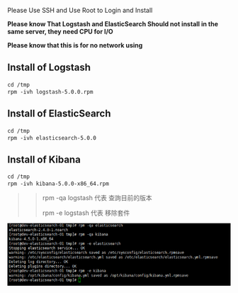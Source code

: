 Please Use SSH and Use Root to Login and Install


**Please know That Logstash and ElasticSearch Should not install in the same server, they need CPU for I/O**

**Please know that this is for no network using**

## Install of Logstash
    cd /tmp
    rpm -ivh logstash-5.0.0.rpm
## Install of ElasticSearch
    cd /tmp
    rpm -ivh elasticsearch-5.0.0
## Install of Kibana
    cd /tmp
    rpm -ivh kibana-5.0.0-x86_64.rpm
    
>> rpm -qa logstash  代表 查詢目前的版本
>> 
>> rpm -e logstash 代表 移除套件    
    
![](2.png)    